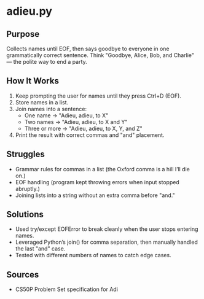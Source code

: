 # adieu.py

## Purpose
Collects names until EOF, then says goodbye to everyone in one grammatically correct sentence. Think "Goodbye, Alice, Bob, and Charlie" — the polite way to end a party.

## How It Works
1. Keep prompting the user for names until they press Ctrl+D (EOF).
2. Store names in a list.
3. Join names into a sentence:
   - One name -> "Adieu, adieu, to X"
   - Two names -> "Adieu, adieu, to X and Y"
   - Three or more -> "Adieu, adieu, to X, Y, and Z"
4. Print the result with correct commas and "and" placement.

## Struggles
- Grammar rules for commas in a list (the Oxford comma is a hill I’ll die on.)
- EOF handling (program kept throwing errors when input stopped abruptly.)
- Joining lists into a string without an extra comma before "and."

## Solutions
- Used try/except EOFError to break cleanly when the user stops entering names.
- Leveraged Python’s join() for comma separation, then manually handled the last "and" case.
- Tested with different numbers of names to catch edge cases.

##  Sources
- CS50P Problem Set specification for Adi
